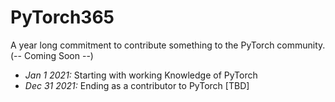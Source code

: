 # PyTorch365

A year long commitment to contribute something to the PyTorch community. (-- Coming Soon --)
- *Jan 1 2021:* Starting with working Knowledge of PyTorch
- *Dec 31 2021:* Ending as a contributor to PyTorch [TBD]



